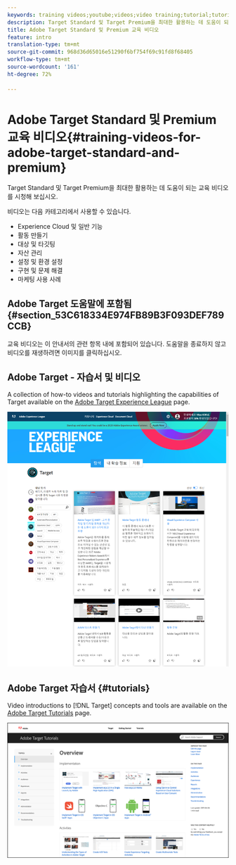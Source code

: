 ```yaml
---
keywords: training videos;youtube;videos;video training;tutorial;tutorials;video
description: Target Standard 및 Target Premium을 최대한 활용하는 데 도움이 되는 교육 비디오를 시청해 보십시오.
title: Adobe Target Standard 및 Premium 교육 비디오
feature: intro
translation-type: tm+mt
source-git-commit: 968d36d65016e51290f6bf754f69c91fd8f68405
workflow-type: tm+mt
source-wordcount: '161'
ht-degree: 72%

---
```



# Adobe Target Standard 및 Premium 교육 비디오{#training-videos-for-adobe-target-standard-and-premium}

Target Standard 및 Target Premium을 최대한 활용하는 데 도움이 되는 교육 비디오를 시청해 보십시오.

비디오는 다음 카테고리에서 사용할 수 있습니다.

* Experience Cloud 및 일반 기능
* 활동 만들기
* 대상 및 타깃팅
* 자산 관리
* 설정 및 환경 설정
* 구현 및 문제 해결
* 마케팅 사용 사례

## Adobe Target 도움말에 포함됨 {#section_53C618334E974FB89B3F093DEF789CCB}

교육 비디오는 이 안내서의 관련 항목 내에 포함되어 있습니다. 도움말을 종료하지 않고 비디오를 재생하려면 이미지를 클릭하십시오.

## Adobe Target - 자습서 및 비디오

A collection of how-to videos and tutorials highlighting the capabilities of Target available on the [Adobe Target Experience League](https://guided.adobe.com/#recommended/solutions/target) page.

![Experience League 비디오](/help/c-intro/assets/experience-league.png)

## Adobe Target 자습서 {#tutorials}

Video introductions to [!DNL Target] concepts and tools are available on  the [Adobe Target Tutorials](https://experienceleague.adobe.com/docs/target-learn/tutorials/overview.html) page.

![Adobe Target 자습서](/help/c-intro/assets/adobe-target-tutorials-new.png)